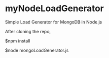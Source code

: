 # myNodeLoadGenerator
Simple Load Generator for MongoDB in Node.js

After cloning the repo, 

$npm install

$node mongoLoadGenerator.js
